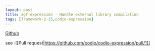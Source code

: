 ```yaml
---
layout: post
title: agf-expression - Handle external library compilation
tags: [framework-2-15,codjo-expression]
---
```

<u>Github</u>

see :[[Pull request|https://github.com/codjo/codjo-expression/pull/1]]

